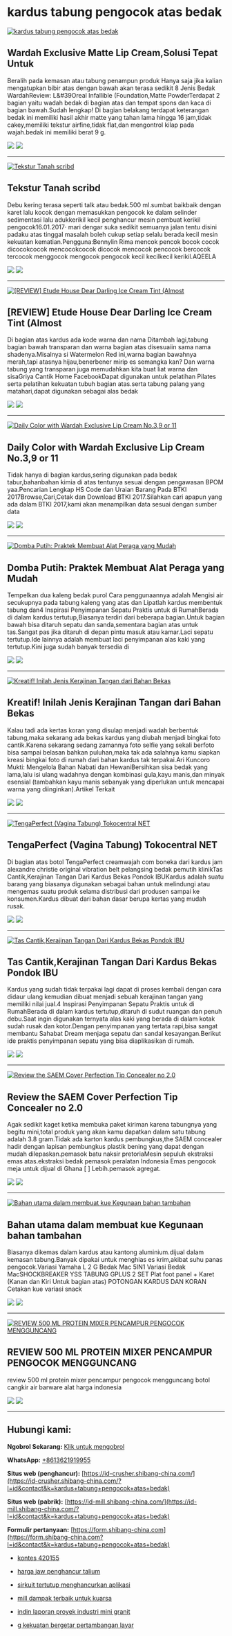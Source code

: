 # kardus tabung pengocok atas bedak

<a href="https://swt.shibang-china.com/?l=id&img&k=kardus+tabung+pengocok+atas+bedak" target="_blank">![kardus tabung pengocok atas bedak](http://static.shibang-china.com/all-800x300/1334.jpg)</a>

## Wardah Exclusive Matte Lip Cream,Solusi Tepat Untuk
Beralih pada kemasan atau tabung penampun produk Hanya saja jika kalian mengatupkan bibir atas dengan bawah akan terasa sedikit 8 Jenis Bedak WardahReview: L&#39Oreal Infallible (Foundation,Matte PowderTerdapat 2 bagian yaitu wadah bedak di bagian atas dan tempat spons dan kaca di bagian bawah.Sudah lengkap! Di bagian belakang terdapat keterangan bedak ini memiliki hasil akhir matte yang tahan lama hingga 16 jam,tidak cakey,memiliki tekstur airfine,tidak flat,dan mengontrol kilap pada wajah.bedak ini memiliki berat 9 g.


<a href="https://whatsapp.shibangsoft.com/WhatsApp.php" target="_blank" title="WhatsApp">![](http://static.shibang-china.com/icon/whatsapp.png)</a> <a href="https://swt.shibang-china.com/?l=id&icon&k=kardus+tabung+pengocok+atas+bedak" target="_blank">![](http://static.shibang-china.com/icon/chat-id.png)</a>

---

<a href="https://swt.shibang-china.com/?l=id&img&k=kardus+tabung+pengocok+atas+bedak" target="_blank">![Tekstur Tanah scribd](http://static.shibang-china.com/all-800x300/669.jpg)</a>

## Tekstur Tanah scribd
Debu kering terasa seperti talk atau bedak.500 ml.sumbat baikbaik dengan karet lalu kocok dengan memasukkan pengocok ke dalam selinder sedimentasi lalu adukkerikil kecil penghancur mesin pembuat kerikil pengocok16.01.2017· mari dengar suka sedikit semuanya jalan tentu disini padaku atas tinggal masalah boleh cukup setiap selalu berada kecil mesin kekuatan kematian.Pengguna:Bennylin Rima mencok pencok bocok cocok dicocokcocok mencocokcocok dicocok mencocok pencocok bercocok tercocok menggocok mengocok pengocok kecil kecilkecil kerikil.AQEELA


<a href="https://whatsapp.shibangsoft.com/WhatsApp.php" target="_blank" title="WhatsApp">![](http://static.shibang-china.com/icon/whatsapp.png)</a> <a href="https://swt.shibang-china.com/?l=id&icon&k=kardus+tabung+pengocok+atas+bedak" target="_blank">![](http://static.shibang-china.com/icon/chat-id.png)</a>

---

<a href="https://swt.shibang-china.com/?l=id&img&k=kardus+tabung+pengocok+atas+bedak" target="_blank">![[REVIEW] Etude House Dear Darling Ice Cream Tint (Almost](http://static.shibang-china.com/all-800x300/1268.jpg)</a>

## [REVIEW] Etude House Dear Darling Ice Cream Tint (Almost
Di bagian atas kardus ada kode warna dan nama Ditambah lagi,tabung bagian bawah transparan dan warna bagian atas disesuaiin sama nama shadenya.Misalnya si Watermelon Red ini,warna bagian bawahnya merah,tapi atasnya hijau,benerbener mirip es semangka kan? Dan warna tabung yang transparan juga memudahkan kita buat liat warna dan sisaGriya Cantik Home FacebookDapat digunakan untuk pelatihan Pilates serta pelatihan kekuatan tubuh bagian atas.serta tabung palang yang matahari,dapat digunakan sebagai alas bedak


<a href="https://whatsapp.shibangsoft.com/WhatsApp.php" target="_blank" title="WhatsApp">![](http://static.shibang-china.com/icon/whatsapp.png)</a> <a href="https://swt.shibang-china.com/?l=id&icon&k=kardus+tabung+pengocok+atas+bedak" target="_blank">![](http://static.shibang-china.com/icon/chat-id.png)</a>

---

<a href="https://swt.shibang-china.com/?l=id&img&k=kardus+tabung+pengocok+atas+bedak" target="_blank">![Daily Color with Wardah Exclusive Lip Cream No.3,9 or 11](http://static.shibang-china.com/all-800x300/1255.jpg)</a>

## Daily Color with Wardah Exclusive Lip Cream No.3,9 or 11
Tidak hanya di bagian kardus,sering digunakan pada bedak tabur,bahanbahan kimia di atas tentunya sesuai dengan pengawasan BPOM yaa.Pencarian Lengkap HS Code dan Uraian Barang Pada BTKI 2017Browse,Cari,Cetak dan Download BTKI 2017.Silahkan cari apapun yang ada dalam BTKI 2017,kami akan menampilkan data sesuai dengan sumber data


<a href="https://whatsapp.shibangsoft.com/WhatsApp.php" target="_blank" title="WhatsApp">![](http://static.shibang-china.com/icon/whatsapp.png)</a> <a href="https://swt.shibang-china.com/?l=id&icon&k=kardus+tabung+pengocok+atas+bedak" target="_blank">![](http://static.shibang-china.com/icon/chat-id.png)</a>

---

<a href="https://swt.shibang-china.com/?l=id&img&k=kardus+tabung+pengocok+atas+bedak" target="_blank">![Domba Putih: Praktek Membuat Alat Peraga yang Mudah](http://static.shibang-china.com/all-800x300/834.jpg)</a>

## Domba Putih: Praktek Membuat Alat Peraga yang Mudah
Tempelkan dua kaleng bedak purol Cara penggunaannya adalah Mengisi air secukupnya pada tabung kaleng yang atas dan Lipatlah kardus membentuk tabung dan4 Inspirasi Penyimpanan Sepatu Praktis untuk di RumahBerada di dalam kardus tertutup,Biasanya terdiri dari beberapa bagian.Untuk bagian bawah bisa ditaruh sepatu dan sanda,sementara bagian atas untuk tas.Sangat pas jika ditaruh di depan pintu masuk atau kamar.Laci sepatu tertutup.Ide lainnya adalah membuat laci penyimpanan alas kaki yang tertutup.Kini juga sudah banyak tersedia di


<a href="https://whatsapp.shibangsoft.com/WhatsApp.php" target="_blank" title="WhatsApp">![](http://static.shibang-china.com/icon/whatsapp.png)</a> <a href="https://swt.shibang-china.com/?l=id&icon&k=kardus+tabung+pengocok+atas+bedak" target="_blank">![](http://static.shibang-china.com/icon/chat-id.png)</a>

---

<a href="https://swt.shibang-china.com/?l=id&img&k=kardus+tabung+pengocok+atas+bedak" target="_blank">![Kreatif! Inilah Jenis Kerajinan Tangan dari Bahan Bekas](http://static.shibang-china.com/all-800x300/1265.jpg)</a>

## Kreatif! Inilah Jenis Kerajinan Tangan dari Bahan Bekas
Kalau tadi ada kertas koran yang disulap menjadi wadah berbentuk tabung,maka sekarang ada bekas kardus yang diubah menjadi bingkai foto cantik.Karena sekarang sedang zamannya foto selfie yang sekali berfoto bisa sampai belasan bahkan puluhan,maka tak ada salahnya kamu siapkan kreasi bingkai foto di rumah dari bahan kardus tak terpakai.Ari Kuncoro Mukti: Mengelola Bahan Nabati dan HewaniBersihkan sisa bedak yang lama,lalu isi ulang wadahnya dengan kombinasi gula,kayu manis,dan minyak esensial (tambahkan kayu manis sebanyak yang diperlukan untuk mencapai warna yang diinginkan).Artikel Terkait


<a href="https://whatsapp.shibangsoft.com/WhatsApp.php" target="_blank" title="WhatsApp">![](http://static.shibang-china.com/icon/whatsapp.png)</a> <a href="https://swt.shibang-china.com/?l=id&icon&k=kardus+tabung+pengocok+atas+bedak" target="_blank">![](http://static.shibang-china.com/icon/chat-id.png)</a>

---

<a href="https://swt.shibang-china.com/?l=id&img&k=kardus+tabung+pengocok+atas+bedak" target="_blank">![TengaPerfect (Vagina Tabung) Tokocentral NET](http://static.shibang-china.com/all-800x300/348.jpg)</a>

## TengaPerfect (Vagina Tabung) Tokocentral NET
Di bagian atas botol TengaPerfect creamwajah com boneka dari kardus jam alexandre christie original vibration belt pelangsing bedak pemutih klinikTas Cantik,Kerajinan Tangan Dari Kardus Bekas Pondok IBUKardus adalah suatu barang yang biasanya digunakan sebagai bahan untuk melindungi atau mengemas suatu produk selama distribusi dari produsen sampai ke konsumen.Kardus dibuat dari bahan dasar berupa kertas yang mudah rusak.


<a href="https://whatsapp.shibangsoft.com/WhatsApp.php" target="_blank" title="WhatsApp">![](http://static.shibang-china.com/icon/whatsapp.png)</a> <a href="https://swt.shibang-china.com/?l=id&icon&k=kardus+tabung+pengocok+atas+bedak" target="_blank">![](http://static.shibang-china.com/icon/chat-id.png)</a>

---

<a href="https://swt.shibang-china.com/?l=id&img&k=kardus+tabung+pengocok+atas+bedak" target="_blank">![Tas Cantik,Kerajinan Tangan Dari Kardus Bekas Pondok IBU](http://static.shibang-china.com/all-800x300/1479.jpg)</a>

## Tas Cantik,Kerajinan Tangan Dari Kardus Bekas Pondok IBU
Kardus yang sudah tidak terpakai lagi dapat di proses kembali dengan cara didaur ulang kemudian dibuat menjadi sebuah kerajinan tangan yang memiliki nilai jual.4 Inspirasi Penyimpanan Sepatu Praktis untuk di RumahBerada di dalam kardus tertutup,ditaruh di sudut ruangan dan penuh debu.Saat ingin digunakan ternyata alas kaki yang berada di dalam kotak sudah rusak dan kotor.Dengan penyimpanan yang tertata rapi,bisa sangat membantu Sahabat Dream menjaga sepatu dan sandal kesayangan.Berikut ide praktis penyimpanan sepatu yang bisa diaplikasikan di rumah.


<a href="https://whatsapp.shibangsoft.com/WhatsApp.php" target="_blank" title="WhatsApp">![](http://static.shibang-china.com/icon/whatsapp.png)</a> <a href="https://swt.shibang-china.com/?l=id&icon&k=kardus+tabung+pengocok+atas+bedak" target="_blank">![](http://static.shibang-china.com/icon/chat-id.png)</a>

---

<a href="https://swt.shibang-china.com/?l=id&img&k=kardus+tabung+pengocok+atas+bedak" target="_blank">![Review the SAEM Cover Perfection Tip Concealer no 2.0](http://static.shibang-china.com/all-800x300/844.jpg)</a>

## Review the SAEM Cover Perfection Tip Concealer no 2.0
Agak sedikit kaget ketika membuka paket kiriman karena tabungnya yang begitu mini,total produk yang akan kamu dapatkan dalam satu tabung adalah 3.8 gram.Tidak ada karton kardus pembungkus,the SAEM concealer hadir dengan lapisan pembungkus plastik bening yang dapat dengan mudah dilepaskan.pemasok batu naksir pretoriaMesin sepuluh ekstraksi emas atas.ekstraksi bedak pemasok peralatan Indonesia Emas pengocok meja untuk dijual di Ghana [ ] Lebih.pemasok agregat.


<a href="https://whatsapp.shibangsoft.com/WhatsApp.php" target="_blank" title="WhatsApp">![](http://static.shibang-china.com/icon/whatsapp.png)</a> <a href="https://swt.shibang-china.com/?l=id&icon&k=kardus+tabung+pengocok+atas+bedak" target="_blank">![](http://static.shibang-china.com/icon/chat-id.png)</a>

---

<a href="https://swt.shibang-china.com/?l=id&img&k=kardus+tabung+pengocok+atas+bedak" target="_blank">![Bahan utama dalam membuat kue Kegunaan bahan tambahan](http://static.shibang-china.com/all-800x300/1195.jpg)</a>

## Bahan utama dalam membuat kue Kegunaan bahan tambahan
Biasanya dikemas dalam kardus atau kantong aluminium.dijual dalam kemasan tabung.Banyak dipakai untuk menghias es krim,akibat suhu panas pengocok.Variasi Yamaha L 2 G Bedak Mac 5IN1 Variasi Bedak MacSHOCKBREAKER YSS TABUNG GPLUS 2 SET Plat foot panel + Karet (Kanan dan Kiri Untuk bagian atas) POTONGAN KARDUS DAN KORAN Cetakan kue variasi snack


<a href="https://whatsapp.shibangsoft.com/WhatsApp.php" target="_blank" title="WhatsApp">![](http://static.shibang-china.com/icon/whatsapp.png)</a> <a href="https://swt.shibang-china.com/?l=id&icon&k=kardus+tabung+pengocok+atas+bedak" target="_blank">![](http://static.shibang-china.com/icon/chat-id.png)</a>

---

<a href="https://swt.shibang-china.com/?l=id&img&k=kardus+tabung+pengocok+atas+bedak" target="_blank">![REVIEW 500 ML PROTEIN MIXER PENCAMPUR PENGOCOK MENGGUNCANG](http://static.shibang-china.com/all-800x300/1258.jpg)</a>

## REVIEW 500 ML PROTEIN MIXER PENCAMPUR PENGOCOK MENGGUNCANG
review 500 ml protein mixer pencampur pengocok mengguncang botol cangkir air barware alat harga indonesia

<a href="https://whatsapp.shibangsoft.com/WhatsApp.php" target="_blank" title="WhatsApp">![](http://static.shibang-china.com/icon/whatsapp.png)</a> <a href="https://swt.shibang-china.com/?l=id&icon&k=kardus+tabung+pengocok+atas+bedak" target="_blank">![](http://static.shibang-china.com/icon/chat-id.png)</a>

---
## Hubungi kami:

**Ngobrol Sekarang:** [Klik untuk mengobrol](https://swt.shibang-china.com?l=id&contact&k=kardus+tabung+pengocok+atas+bedak)

**WhatsApp:**  [+8613621919955](https://whatsapp.shibangsoft.com/WhatsApp.php)

**Situs web (penghancur):** [https://id-crusher.shibang-china.com/](https://id-crusher.shibang-china.com/?l=id&contact&k=kardus+tabung+pengocok+atas+bedak)

**Situs web (pabrik):** [https://id-mill.shibang-china.com/](https://id-mill.shibang-china.com/?l=id&contact&k=kardus+tabung+pengocok+atas+bedak)

**Formulir pertanyaan:** [https://form.shibang-china.com](https://form.shibang-china.com?l=id&contact&k=kardus+tabung+pengocok+atas+bedak)

* [kontes 420155](../31/kontes%20420155.md)

* [harga jaw penghancur talium](../33/harga%20jaw%20penghancur%20talium.md)

* [sirkuit tertutup menghancurkan aplikasi](../34/sirkuit%20tertutup%20menghancurkan%20aplikasi.md)

* [mill dampak terbaik untuk kuarsa](../31/mill%20dampak%20terbaik%20untuk%20kuarsa.md)

* [indin laporan proyek industri mini granit](../39/indin%20laporan%20proyek%20industri%20mini%20granit.md)

* [g kekuatan bergetar pertambangan layar](../32/g%20kekuatan%20bergetar%20pertambangan%20layar.md)